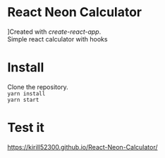 # React Neon Calculator 
]Created with *create-react-app*.\
Simple react calculator  with hooks
# Install
Clone the repository.\
`yarn install`\
`yarn start`
# Test it
https://kirill52300.github.io/React-Neon-Calculator/
